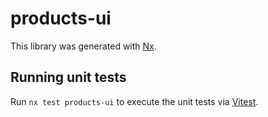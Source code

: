 # products-ui

This library was generated with [Nx](https://nx.dev).

## Running unit tests

Run `nx test products-ui` to execute the unit tests via [Vitest](https://vitest.dev/).
